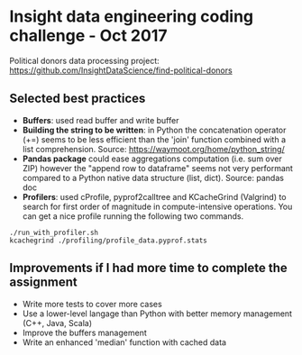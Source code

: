 # Insight data engineering coding challenge - Oct 2017

Political donors data processing project: https://github.com/InsightDataScience/find-political-donors

## Selected best practices

- **Buffers**: used read buffer and write buffer
- **Building the string to be written**: in Python the concatenation operator (+=) seems to be less efficient than the 'join' function combined with a list comprehension. Source: https://waymoot.org/home/python_string/
- **Pandas package** could ease aggregations computation (i.e. sum over ZIP) however the "append row to dataframe" seems not very performant compared to a Python native data structure (list, dict). Source: pandas doc 
- **Profilers**: used cProfile, pyprof2calltree and KCacheGrind (Valgrind) to search for first order of magnitude in compute-intensive operations. You can get a nice profile running the following two commands.

```
./run_with_profiler.sh
kcachegrind ./profiling/profile_data.pyprof.stats
```

## Improvements if I had more time to complete the assignment

- Write more tests to cover more cases
- Use a lower-level langage than Python with better memory management (C++, Java, Scala)
- Improve the buffers management
- Write an enhanced 'median' function with cached data
